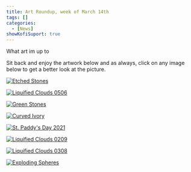 ```yaml
---
title: Art Roundup, week of March 14th
tags: []
categories:
  - [News]
showKofiSuport: true
---
```

What art im up to<!-- more -->

Sit back and enjoy the artwork below and as always, click on any image below to get a better look at the picture.

<div class="center">

[![Etched Stones](https://images-wixmp-ed30a86b8c4ca887773594c2.wixmp.com/f/f99a6bf8-c5b7-48b6-ad1d-bbd9283918e7/defet5x-b85d12f7-6bb1-4418-b66f-e8313ec45bb9.png/v1/fill/w_1600,h_2259,q_80,strp/etched_stones_by_stevenmeehan_defet5x-fullview.jpg?token=eyJ0eXAiOiJKV1QiLCJhbGciOiJIUzI1NiJ9.eyJzdWIiOiJ1cm46YXBwOiIsImlzcyI6InVybjphcHA6Iiwib2JqIjpbW3siaGVpZ2h0IjoiPD0yMjU5IiwicGF0aCI6IlwvZlwvZjk5YTZiZjgtYzViNy00OGI2LWFkMWQtYmJkOTI4MzkxOGU3XC9kZWZldDV4LWI4NWQxMmY3LTZiYjEtNDQxOC1iNjZmLWU4MzEzZWM0NWJiOS5wbmciLCJ3aWR0aCI6Ijw9MTYwMCJ9XV0sImF1ZCI6WyJ1cm46c2VydmljZTppbWFnZS5vcGVyYXRpb25zIl19.j-pQTJvm9CfxJGPI8BIong1btokd4afIyEpuycKVSx4 "Etched Stones")](https://www.deviantart.com/stevenmeehan/art/Etched-Stones-872411685)

</div>

<div class="center">

[![Liquified Clouds 0506](https://images-wixmp-ed30a86b8c4ca887773594c2.wixmp.com/f/f99a6bf8-c5b7-48b6-ad1d-bbd9283918e7/defetci-e55ff587-9abd-4e73-befc-5bdaac70706a.png/v1/fill/w_1600,h_1134,q_80,strp/liquified_clouds_0506_by_stevenmeehan_defetci-fullview.jpg?token=eyJ0eXAiOiJKV1QiLCJhbGciOiJIUzI1NiJ9.eyJzdWIiOiJ1cm46YXBwOiIsImlzcyI6InVybjphcHA6Iiwib2JqIjpbW3siaGVpZ2h0IjoiPD0xMTM0IiwicGF0aCI6IlwvZlwvZjk5YTZiZjgtYzViNy00OGI2LWFkMWQtYmJkOTI4MzkxOGU3XC9kZWZldGNpLWU1NWZmNTg3LTlhYmQtNGU3My1iZWZjLTViZGFhYzcwNzA2YS5wbmciLCJ3aWR0aCI6Ijw9MTYwMCJ9XV0sImF1ZCI6WyJ1cm46c2VydmljZTppbWFnZS5vcGVyYXRpb25zIl19.kv_wLRhpaHWFSl3-bxB-1O5aOwwXsVJYU0hkIk90gWw "Liquified Clouds 0506")](https://www.deviantart.com/stevenmeehan/art/Liquified-Clouds-0506-872411922)

</div>

<div class="center">

[![Green Stones](https://images-wixmp-ed30a86b8c4ca887773594c2.wixmp.com/f/f99a6bf8-c5b7-48b6-ad1d-bbd9283918e7/defetfm-634b4fd9-cf8f-492a-82e7-c5439b11262b.png/v1/fill/w_1600,h_2259,q_80,strp/green_stones_by_stevenmeehan_defetfm-fullview.jpg?token=eyJ0eXAiOiJKV1QiLCJhbGciOiJIUzI1NiJ9.eyJzdWIiOiJ1cm46YXBwOiIsImlzcyI6InVybjphcHA6Iiwib2JqIjpbW3siaGVpZ2h0IjoiPD0yMjU5IiwicGF0aCI6IlwvZlwvZjk5YTZiZjgtYzViNy00OGI2LWFkMWQtYmJkOTI4MzkxOGU3XC9kZWZldGZtLTYzNGI0ZmQ5LWNmOGYtNDkyYS04MmU3LWM1NDM5YjExMjYyYi5wbmciLCJ3aWR0aCI6Ijw9MTYwMCJ9XV0sImF1ZCI6WyJ1cm46c2VydmljZTppbWFnZS5vcGVyYXRpb25zIl19.N5QSukHmHCg1bge68k8DZGwbcnYarD41ZRKXdVEqxuE "Green Stones")](https://www.deviantart.com/stevenmeehan/art/Green-Stones-872412034)

</div>

<div class="center">

[![Curved Ivory](https://images-wixmp-ed30a86b8c4ca887773594c2.wixmp.com/f/f99a6bf8-c5b7-48b6-ad1d-bbd9283918e7/defetjl-fe6c8532-1c34-453c-8d38-5c238a45ab15.png/v1/fill/w_1600,h_2259,q_80,strp/curved_ivory_by_stevenmeehan_defetjl-fullview.jpg?token=eyJ0eXAiOiJKV1QiLCJhbGciOiJIUzI1NiJ9.eyJzdWIiOiJ1cm46YXBwOiIsImlzcyI6InVybjphcHA6Iiwib2JqIjpbW3siaGVpZ2h0IjoiPD0yMjU5IiwicGF0aCI6IlwvZlwvZjk5YTZiZjgtYzViNy00OGI2LWFkMWQtYmJkOTI4MzkxOGU3XC9kZWZldGpsLWZlNmM4NTMyLTFjMzQtNDUzYy04ZDM4LTVjMjM4YTQ1YWIxNS5wbmciLCJ3aWR0aCI6Ijw9MTYwMCJ9XV0sImF1ZCI6WyJ1cm46c2VydmljZTppbWFnZS5vcGVyYXRpb25zIl19.g_-9IxEgLxVImXy9jkxT0UcnqbGmjj5ySUtQr4NAcfM "Curved Ivory")](https://www.deviantart.com/stevenmeehan/art/Curved-Ivory-872412177)

</div>

<div class="center">

[![St. Paddy's Day 2021](https://images-wixmp-ed30a86b8c4ca887773594c2.wixmp.com/f/f99a6bf8-c5b7-48b6-ad1d-bbd9283918e7/defzu2r-010b0fa3-f33b-4549-92b4-8b5c76c4ff4b.png/v1/fill/w_1600,h_2259,q_80,strp/st_paddy_s_day_by_stevenmeehan_defzu2r-fullview.jpg?token=eyJ0eXAiOiJKV1QiLCJhbGciOiJIUzI1NiJ9.eyJzdWIiOiJ1cm46YXBwOiIsImlzcyI6InVybjphcHA6Iiwib2JqIjpbW3siaGVpZ2h0IjoiPD0yMjU5IiwicGF0aCI6IlwvZlwvZjk5YTZiZjgtYzViNy00OGI2LWFkMWQtYmJkOTI4MzkxOGU3XC9kZWZ6dTJyLTAxMGIwZmEzLWYzM2ItNDU0OS05MmI0LThiNWM3NmM0ZmY0Yi5wbmciLCJ3aWR0aCI6Ijw9MTYwMCJ9XV0sImF1ZCI6WyJ1cm46c2VydmljZTppbWFnZS5vcGVyYXRpb25zIl19.i4DiWII4iIIU3r_XxnTaBjH-A6naswncZ8vwyRwJ6SU "St. Paddy's Day 2021")](https://www.deviantart.com/stevenmeehan/art/St-Paddy-s-Day-873392643)

</div>

<div class="center">

[![Liquified Clouds 0209](https://images-wixmp-ed30a86b8c4ca887773594c2.wixmp.com/f/f99a6bf8-c5b7-48b6-ad1d-bbd9283918e7/defetms-bf0f4578-04c9-4958-89f0-b9572512f7b8.png/v1/fill/w_1600,h_1134,q_80,strp/liquified_clouds_0209_by_stevenmeehan_defetms-fullview.jpg?token=eyJ0eXAiOiJKV1QiLCJhbGciOiJIUzI1NiJ9.eyJzdWIiOiJ1cm46YXBwOiIsImlzcyI6InVybjphcHA6Iiwib2JqIjpbW3siaGVpZ2h0IjoiPD0xMTM0IiwicGF0aCI6IlwvZlwvZjk5YTZiZjgtYzViNy00OGI2LWFkMWQtYmJkOTI4MzkxOGU3XC9kZWZldG1zLWJmMGY0NTc4LTA0YzktNDk1OC04OWYwLWI5NTcyNTEyZjdiOC5wbmciLCJ3aWR0aCI6Ijw9MTYwMCJ9XV0sImF1ZCI6WyJ1cm46c2VydmljZTppbWFnZS5vcGVyYXRpb25zIl19.HCNJ9sw4gGvGwp63JEmZCqI6c-OAB9WB92efNInZLSg "Liquified Clouds 0209")](https://www.deviantart.com/stevenmeehan/art/Liquified-Clouds-0209-872412292)

</div>

<div class="center">

[![Liquified Clouds 0308](https://images-wixmp-ed30a86b8c4ca887773594c2.wixmp.com/f/f99a6bf8-c5b7-48b6-ad1d-bbd9283918e7/defetpi-f5c8f3b8-ec5e-4299-bdaa-f5f7ed7da112.png/v1/fill/w_1600,h_1134,q_80,strp/liquified_clouds_0308_by_stevenmeehan_defetpi-fullview.jpg?token=eyJ0eXAiOiJKV1QiLCJhbGciOiJIUzI1NiJ9.eyJzdWIiOiJ1cm46YXBwOiIsImlzcyI6InVybjphcHA6Iiwib2JqIjpbW3siaGVpZ2h0IjoiPD0xMTM0IiwicGF0aCI6IlwvZlwvZjk5YTZiZjgtYzViNy00OGI2LWFkMWQtYmJkOTI4MzkxOGU3XC9kZWZldHBpLWY1YzhmM2I4LWVjNWUtNDI5OS1iZGFhLWY1ZjdlZDdkYTExMi5wbmciLCJ3aWR0aCI6Ijw9MTYwMCJ9XV0sImF1ZCI6WyJ1cm46c2VydmljZTppbWFnZS5vcGVyYXRpb25zIl19.ZI5poHLjjm1K5xVFA3Qt47QKO_eaB8pHoXS9ZLqEeQs "Liquified Clouds 0308")](https://www.deviantart.com/stevenmeehan/art/Liquified-Clouds-0308-872412390)

</div>

<div class="center">

[![Exploding Spheres](https://images-wixmp-ed30a86b8c4ca887773594c2.wixmp.com/f/f99a6bf8-c5b7-48b6-ad1d-bbd9283918e7/defetr9-a57b78dd-88a9-4810-b62b-286c7fb50786.png/v1/fill/w_1600,h_1134,q_80,strp/exploding_spheres_by_stevenmeehan_defetr9-fullview.jpg?token=eyJ0eXAiOiJKV1QiLCJhbGciOiJIUzI1NiJ9.eyJzdWIiOiJ1cm46YXBwOiIsImlzcyI6InVybjphcHA6Iiwib2JqIjpbW3siaGVpZ2h0IjoiPD0xMTM0IiwicGF0aCI6IlwvZlwvZjk5YTZiZjgtYzViNy00OGI2LWFkMWQtYmJkOTI4MzkxOGU3XC9kZWZldHI5LWE1N2I3OGRkLTg4YTktNDgxMC1iNjJiLTI4NmM3ZmI1MDc4Ni5wbmciLCJ3aWR0aCI6Ijw9MTYwMCJ9XV0sImF1ZCI6WyJ1cm46c2VydmljZTppbWFnZS5vcGVyYXRpb25zIl19.VCFXQsuJpq5a7UxfXoMmiUTSNR6OzLxqWSlMft22pnQ "Exploding Spheres")](https://www.deviantart.com/stevenmeehan/art/Exploding-Spheres-872412453)

</div>